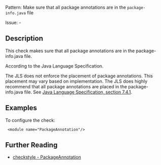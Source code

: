 Pattern: Make sure that all package annotations are in the `package-info.java` file

Issue: -

## Description

This check makes sure that all package annotations are in the package-info.java file. 

According to the Java Language Specification. 

The JLS does not enforce the placement of package annotations. This placement may vary based on implementation. The JLS does highly recommend that all package annotations are placed in the package-info.java file. See [Java Language Specification, section 7.4.1](http://docs.oracle.com/javase/specs/jls/se8/html/jls-7.html#jls-7.4.1). 

## Examples

To configure the check:
    
    
     <module name="PackageAnnotation"/>

## Further Reading

* [checkstyle - PackageAnnotation](http://checkstyle.sourceforge.net/config_annotation.html#PackageAnnotation)